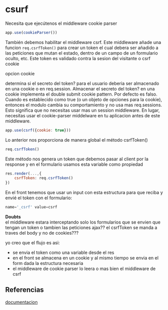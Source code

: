 # csurf

Necesita que ejecútenos el middleware cookie parser

```jsx
app.use(cookieParser())

```

También debemos habilitar el middleware csrf. Este middleware añade una funcion `req.csrfToken()` para crear un token el cual debera ser añadido a las peticiones que mutan el estado, dentro de un campo de un formulario oculto, etc. Este token es validado contra la sesion del visitante o csrf cookie

opcion cookie

determina si el secreto del token? para el usuario deberia ser almacenado en una cookie o en req.session. Almacenar el secreto del token? en una cookie implementa el double submit cookie pattern. Por defecto es falso.  
Cuando es establecido como true (o un objeto de opciones para la cookie), entonces el modulo cambia su comportamiento y no usa mas req.sessions. Esto significa que no necesitas usar mas un session middleware. En lugar, necesitas usar el cookie-parser middelware en tu aplicacion  antes de este middleware.


```jsx
app.use(csrf({cookie: true}))
```

Lo anterior nos proporciona de manera global el método csrfToken()

```jsx
req.csrfToken()
```

Este método nos genera un token que debemos pasar al client por la response y en el formulario usamos esta variable como propiedad

```jsx
res.render(...,{
    csrfToken: req.csrfToken()
})
```

En el front tenemos que usar un input con esta estructura para que reciba y envié el token con el formulario:

```jsx
name='_csrf' value=csrf
```

**Doubts**  
el middleware estara interceptando solo los formularios que se envien que tengan un token o tambien las peticiones ajax??
el csrfToken se manda a traves del body y no de cookies???

yo creo que el flujo es asi:
- se envia el token como una variable desde el res
- en el front se almacena en un cookie y al mismo tiempo se envia en el form dada la estructura necesaria
- el middleware de cookie parser lo leera o mas bien el middleware de csrf


## Referencias
[documentacion](https://www.npmjs.com/package/csurf)
